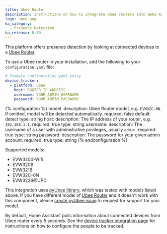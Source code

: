 ```yaml
---
title: Ubee Router
description: Instructions on how to integrate Ubee routers into Home Assistant.
logo: ubee.png
ha_category:
  - Presence Detection
ha_release: 0.89
---
```


This platform offers presence detection by looking at connected devices to a [Ubee Router](https://www.ubeeinteractive.com/).

To use a Ubee router in your installation, add the following to your `configuration.yaml` file:

```yaml
# Example configuration.yaml entry
device_tracker:
  - platform: ubee
    host: ROUTER_IP_ADDRESS
    username: YOUR_ADMIN_USERNAME
    password: YOUR_ADMIN_PASSWORD
```

{% configuration %}
model:
  description: Ubee Router model, e.g. `EVW32C-0N`. If omitted, model will be detected automatically.
  required: false
  default: detect
  type: string
host:
  description: The IP address of your router, e.g. `192.168.1.1`.
  required: true
  type: string
username:
  description: The username of a user with administrative privileges, usually `admin`.
  required: true
  type: string
password:
  description: The password for your given admin account.
  required: true
  type: string
{% endconfiguration %}

Supported models:
- EVW3200-Wifi
- EVW320B
- EVW321B
- EVW32C-0N
- EVW3226@UPC

<div class='note info'>

This integration uses <a href='https://github.com/mzdrale/pyubee'>pyUbee library</a>, which was tested with models listed above. If you have different model of <a href='http://www.ubeeinteractive.com/?page_id=20178'>Ubee Router</a> and it doesn't work with this component, please <a href='https://github.com/mzdrale/pyubee/issues/new'>create pyUbee issue</a> to request for support for your model.

</div>

By default, Home Assistant pulls information about connected devices from Ubee router every 5 seconds.
See the [device tracker integration page](/integrations/device_tracker/) for instructions on how to configure the people to be tracked.
